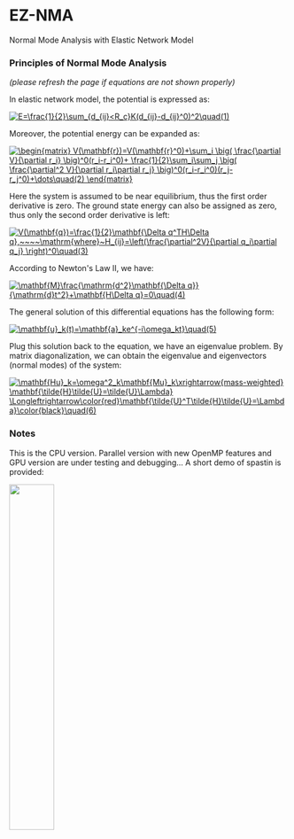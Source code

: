 # EZ-NMA
Normal Mode Analysis with Elastic Network Model


### Principles of Normal Mode Analysis
_(please refresh the page if equations are not shown properly)_

In elastic network model, the potential is expressed as:

<a href="https://www.codecogs.com/eqnedit.php?latex=E=\frac{1}{2}\sum_{d_{ij}<R_c}K(d_{ij}-d_{ij}^0)^2\quad(1)" target="_blank"><img src="https://latex.codecogs.com/png.latex?E=\frac{1}{2}\sum_{d_{ij}<R_c}K(d_{ij}-d_{ij}^0)^2\quad(1)" title="E=\frac{1}{2}\sum_{d_{ij}<R_c}K(d_{ij}-d_{ij}^0)^2\quad(1)" /></a>

Moreover, the potential energy can be expanded as:

<a href="https://www.codecogs.com/eqnedit.php?latex=\begin{matrix}&space;V(\mathbf{r})=V(\mathbf{r}^0)&plus;\sum_i&space;\big(&space;\frac{\partial&space;V}{\partial&space;r_i}&space;\big)^0(r_i-r_i^0)&plus;&space;\frac{1}{2}\sum_i\sum_j&space;\big(&space;\frac{\partial^2&space;V}{\partial&space;r_i\partial&space;r_j}&space;\big)^0(r_i-r_i^0)(r_j-r_j^0)&plus;\dots\quad(2)&space;\end{matrix}" target="_blank"><img src="https://latex.codecogs.com/png.latex?\begin{matrix}&space;V(\mathbf{r})=V(\mathbf{r}^0)&plus;\sum_i&space;\big(&space;\frac{\partial&space;V}{\partial&space;r_i}&space;\big)^0(r_i-r_i^0)&plus;&space;\frac{1}{2}\sum_i\sum_j&space;\big(&space;\frac{\partial^2&space;V}{\partial&space;r_i\partial&space;r_j}&space;\big)^0(r_i-r_i^0)(r_j-r_j^0)&plus;\dots\quad(2)&space;\end{matrix}" title="\begin{matrix} V(\mathbf{r})=V(\mathbf{r}^0)+\sum_i \big( \frac{\partial V}{\partial r_i} \big)^0(r_i-r_i^0)+ \frac{1}{2}\sum_i\sum_j \big( \frac{\partial^2 V}{\partial r_i\partial r_j} \big)^0(r_i-r_i^0)(r_j-r_j^0)+\dots\quad(2) \end{matrix}" /></a>

Here the system is assumed to be near equilibrium, thus the first order derivative is zero. The ground state energy can also be assigned as zero, thus only the second order derivative is left:

<a href="https://www.codecogs.com/eqnedit.php?latex=V(\mathbf{q})=\frac{1}{2}\mathbf{\Delta&space;q^TH\Delta&space;q},~~~~\mathrm{where}~H_{ij}=\left(\frac{\partial^2V}{\partial&space;q_i\partial&space;q_j}&space;\right)^0\quad(3)" target="_blank"><img src="https://latex.codecogs.com/png.latex?V(\mathbf{q})=\frac{1}{2}\mathbf{\Delta&space;q^TH\Delta&space;q},~~~~\mathrm{where}~H_{ij}=\left(\frac{\partial^2V}{\partial&space;q_i\partial&space;q_j}&space;\right)^0\quad(3)" title="V(\mathbf{q})=\frac{1}{2}\mathbf{\Delta q^TH\Delta q},~~~~\mathrm{where}~H_{ij}=\left(\frac{\partial^2V}{\partial q_i\partial q_j} \right)^0\quad(3)" /></a>

According to Newton's Law II, we have:

<a href="https://www.codecogs.com/eqnedit.php?latex=\mathbf{M}\frac{\mathrm{d^2}\mathbf{\Delta&space;q}}{\mathrm{d}t^2}&plus;\mathbf{H\Delta&space;q}=0\quad(4)" target="_blank"><img src="https://latex.codecogs.com/png.latex?\mathbf{M}\frac{\mathrm{d^2}\mathbf{\Delta&space;q}}{\mathrm{d}t^2}&plus;\mathbf{H\Delta&space;q}=0\quad(4)" title="\mathbf{M}\frac{\mathrm{d^2}\mathbf{\Delta q}}{\mathrm{d}t^2}+\mathbf{H\Delta q}=0\quad(4)" /></a>

The general solution of this differential equations has the following form:

<a href="https://www.codecogs.com/eqnedit.php?latex=\mathbf{u}_k(t)=\mathbf{a}_ke^{-i\omega_kt}\quad(5)" target="_blank"><img src="https://latex.codecogs.com/png.latex?\mathbf{u}_k(t)=\mathbf{a}_ke^{-i\omega_kt}\quad(5)" title="\mathbf{u}_k(t)=\mathbf{a}_ke^{-i\omega_kt}\quad(5)" /></a>

Plug this solution back to the equation, we have an eigenvalue problem. By matrix diagonalization, we can obtain the eigenvalue and eigenvectors (normal modes) of the system:

<a href="https://www.codecogs.com/eqnedit.php?latex=\mathbf{Hu}_k=\omega^2_k\mathbf{Mu}_k\xrightarrow{mass-weighted}&space;\mathbf{\tilde{H}\tilde{U}=\tilde{U}\Lambda}&space;\Longleftrightarrow\color{red}\mathbf{\tilde{U}^T\tilde{H}\tilde{U}=\Lambda}\color{black}\quad(6)" target="_blank"><img src="https://latex.codecogs.com/png.latex?\mathbf{Hu}_k=\omega^2_k\mathbf{Mu}_k\xrightarrow{mass-weighted}&space;\mathbf{\tilde{H}\tilde{U}=\tilde{U}\Lambda}&space;\Longleftrightarrow\color{red}\mathbf{\tilde{U}^T\tilde{H}\tilde{U}=\Lambda}\color{black}\quad(6)" title="\mathbf{Hu}_k=\omega^2_k\mathbf{Mu}_k\xrightarrow{mass-weighted} \mathbf{\tilde{H}\tilde{U}=\tilde{U}\Lambda} \Longleftrightarrow\color{red}\mathbf{\tilde{U}^T\tilde{H}\tilde{U}=\Lambda}\color{black}\quad(6)" /></a>

### Notes
This is the CPU version. Parallel version with new OpenMP features and GPU version are under testing and debugging...
A short demo of spastin is provided:

<img src="https://github.com/wangqi1990uc/ez-nma/blob/master/nma-demo.gif" width="40%" height="40%" />

